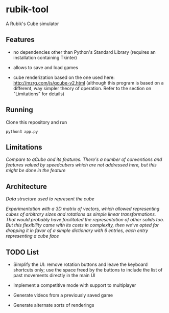 # rubik-tool

A Rubik's Cube simulator

## Features

- no dependencies other than Python's Standard Library (requires an installation
  containing Tkinter)

- allows to save and load games

- cube renderization based on the one used here: http://mzrg.com/js/qcube-v2.html
  (although this program is based on a different, way simpler theory of operation. Refer
  to the section on "Limitations" for details)

## Running

Clone this repository and run

```
python3 app.py
```

## Limitations

*Compare to qCube and its features. There's a number of conventions and features valued by
speedcubers which are not addressed here, but this might be done in the feature*

## Architecture

*Data structure used to represent the cube*

*Experimentation with a 3D matrix of vectors, which allowed representing cubes of
arbitrary sizes and rotations as simple linear transformations. That would probably have
facilitated the representation of other solids too. But this flexibility came with its
costs in complexity, then we've opted for dropping it in favor of a simple dictionary with
6 entries, each entry representing a cube face*

## TODO List

- Simplify the UI: remove rotation buttons and leave the keyboard shortcuts only; use the
  space freed by the buttons to include the list of past movements directly in the main UI

- Implement a competitive mode with support to multiplayer

- Generate videos from a previously saved game

- Generate alternate sorts of renderings
